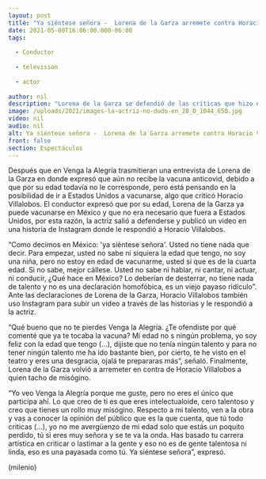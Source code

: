 ```yaml
---
layout: post
title: "Ya siéntese señora -  Lorena de la Garza arremete contra Horacio Villalobos tras criticarla"
date: 2021-05-08T16:06:00.000-06:00
tags:
  
  - Conductor
  
  - television
  
  - actor
  
author: nil
description: "Lorena de la Garza se defendió de las críticas que hizo en su contra Horacio Villalobos en Venga la Alegría. "
image: /uploads/2021/images-la-actriz-no-dudo-en_28_0_1044_650.jpg
video: nil
audio: nil
alt: Ya siéntese señora -  Lorena de la Garza arremete contra Horacio Villalobos tras criticarla
front: false
section: Espectáculos
---
```


Después que en Venga la Alegría trasmitieran una entrevista de Lorena de la Garza en donde expresó que aún no recibe la vacuna anticovid, debido a que por su edad todavía no le corresponde, pero está pensando en la posibilidad de ir a Estados Unidos a vacunarse, algo que criticó Horacio Villalobos. El conductor expresó que por su edad, Lorena de la Garza ya puede vacunarse en México y que no era necesario que fuera a Estados Unidos, por esta razón, la actriz salió a defenderse y publicó un video en una historia de Instagram donde le respondió a Horacio Villalobos. 

“Como decimos en México: 'ya siéntese señora'. Usted no tiene nada que decir. Para empezar, usted no sabe ni siquiera la edad que tengo, no soy una niña, pero no estoy en edad de vacunarme, usted sí que es de la cuarta edad. Si no sabe, mejor cállese. Usted no sabe ni hablar, ni cantar, ni actuar, ni conducir, ¿Qué hace en México? Lo deberían de desterrar, no tiene nada de talento y no es una declaración homofóbica, es un viejo payaso ridículo”. Ante las declaraciones de Lorena de la Garza, Horacio Villalobos también uso Instagram para subir un video a través de las historias y le respondió a la actriz.

“Qué bueno que no te pierdes Venga la Alegría. ¿Te ofendiste por qué comenté que ya te tocaba la vacuna? Mi edad no s ningún problema, yo soy feliz con la edad que tengo (…), dijiste que no tenía ningún talento y para no tener ningún talento me ha ido bastante bien, por cierto, te he visto en el teatro y eres una desgracia, ojalá te prepararas más”, señaló. Finalmente, Lorena de la Garza volvió a arremeter en contra de Horacio Villalobos a quien tacho de misógino. 

“Yo veo Venga la Alegría porque me guste, pero no eres el único que participa ahí. Lo que creo de ti es que eres intelectualoide, cero talentoso y creo que tienes un rollo muy misógino. Respecto a mi talento, ven a la obra y vas a conocer la opinión del público que es la que cuenta, que tú todo criticas (…), yo no me avergüenzo de mi edad solo que estás un poquito perdido, tú si eres muy señora y se te va la onda. Has basado tu carrera artística en criticar o lastimar a la gente y eso no es de gente talentosa ni linda, eso es una payasada como tú. Ya siéntese señora”, expresó. 

(milenio)